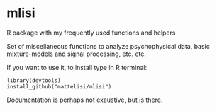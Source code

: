 
# mlisi
R package with my frequently used functions  and helpers

Set of miscellaneous functions to analyze psychophysical data, basic mixture-models and signal processing, etc. etc. 

If you want to use it, to install type in R terminal:
```
library(devtools)
install_github("mattelisi/mlisi")
```
Documentation is perhaps not exaustive, but is there.
